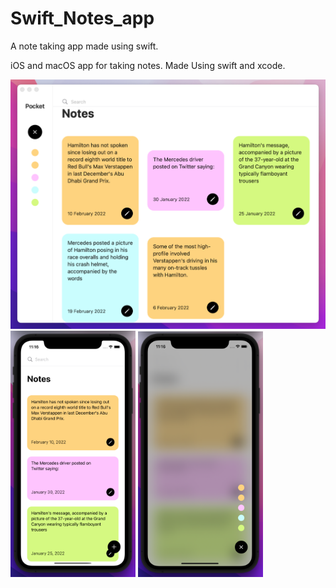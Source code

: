 # Swift_Notes_app
A note taking app made using swift.

iOS and macOS app for taking notes. Made Using swift and xcode.

<img src="Images/NotesApp.png" alt="macOS App" width="600">
<img src="Images/iosNotes.png" alt="macOS App" width="200"> <img src="Images/iosNOtesBlur.png" alt="macOS App" width="200">

